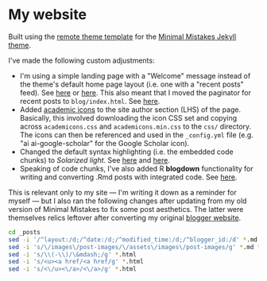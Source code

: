 # My website

Built using the [remote theme template](https://github.com/mmistakes/mm-github-pages-starter) for the [Minimal Mistakes Jekyll theme](https://github.com/mmistakes/minimal-mistakes).

I've made the following custom adjustments:

- I'm using a simple landing page with a "Welcome" message instead of the theme's default home page layout (i.e. one with a "recent posts" feed). See [here](https://github.com/mmistakes/minimal-mistakes/issues/2349) or [here](https://github.com/mmistakes/minimal-mistakes/issues/2191#issuecomment-504080616). This also meant that I moved the paginator for recent posts to `blog/index.html`. See [here](https://github.com/mmistakes/minimal-mistakes/issues/2191#issuecomment-504080616). 
- Added [academic icons](https://jpswalsh.github.io/academicons/) to the site author section (LHS) of the page. Basically, this involved downloading the icon CSS set and copying across `academicons.css` and `academicons.min.css` to the `css/` directory. The icons can then be referenced and used in the `_config.yml` file (e.g. "ai ai-google-scholar" for the Google Scholar icon).
- Changed the default syntax highlighting (i.e. the embedded code chunks) to *Solarized light*. See [here](https://mmistakes.github.io/minimal-mistakes/docs/stylesheets/#syntax-highlighting) and [here](https://github.com/mmistakes/minimal-mistakes/issues/2278). 
- Speaking of code chunks, I've also added R **blogdown** functionality for writing and converting .Rmd posts with integrated code. See [here](https://bookdown.org/yihui/blogdown/jekyll.html).

This is relevant only to my site &mdash; I'm writing it down as a reminder for myself &mdash; but I also ran the following changes after updating from my old version of Minimal Mistakes to fix some post aesthetics. The latter were themselves relics leftover after converting my original [blogger website](https://stickmanscorral.blogspot.com/).

```sh
cd _posts
sed -i '/^layout:/d;/^date:/d;/^modified_time:/d;/^blogger_id:/d' *.md *.html
sed -i 's/\/images\/post-images/\/assets\/images\/post-images/g' *.md *.html
sed -i 's/\\(-\\)/\&mdash;/g' *.html
sed -i 's/<u><a href/<a href/g' *.html
sed -i 's/<\/u><\/a>/<\/a>/g' *.html
```
